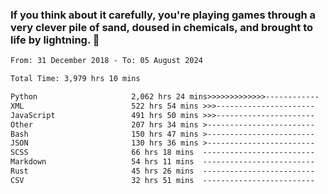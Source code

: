 ### If you think about it carefully, you're playing games through a very clever pile of sand, doused in chemicals, and brought to life by lightning.  👋


<!--START_SECTION:waka-->

```txt
From: 31 December 2018 - To: 05 August 2024

Total Time: 3,979 hrs 10 mins

Python                     2,062 hrs 24 mins>>>>>>>>>>>>>------------   51.84 %
XML                        522 hrs 54 mins >>>----------------------   13.14 %
JavaScript                 491 hrs 50 mins >>>----------------------   12.36 %
Other                      207 hrs 34 mins >------------------------   05.22 %
Bash                       150 hrs 47 mins >------------------------   03.79 %
JSON                       130 hrs 36 mins >------------------------   03.28 %
SCSS                       66 hrs 18 mins  -------------------------   01.67 %
Markdown                   54 hrs 11 mins  -------------------------   01.36 %
Rust                       45 hrs 26 mins  -------------------------   01.14 %
CSV                        32 hrs 51 mins  -------------------------   00.83 %
```

<!--END_SECTION:waka-->
